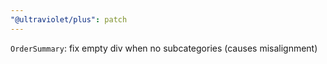 ```yaml
---
"@ultraviolet/plus": patch
---
```


`OrderSummary`: fix empty div when no subcategories (causes misalignment)
